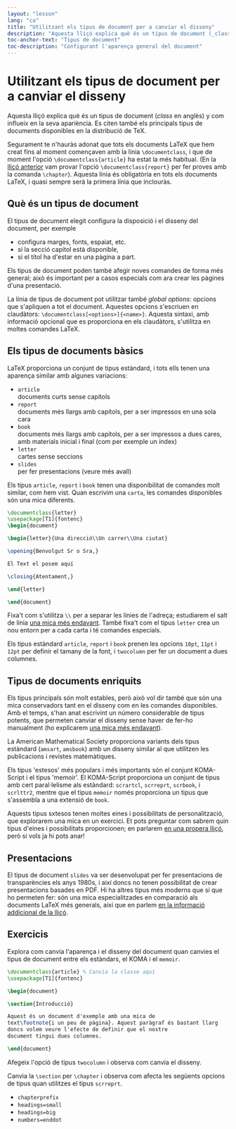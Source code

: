 ```yaml
---
layout: "lesson"
lang: "ca"
title: "Utilitzant els tipus de document per a canviar el disseny"
description: "Aquesta lliçó explica què és un tipus de document (_class_ en anglès) y com influeix en la seva apariència. Es citen també els principals tipus de documents disponibles en la distribució de TeX."
toc-anchor-text: "Tipus de document"
toc-description: "Configurant l'aparença general del document"
---
```


# Utilitzant els tipus de document per a canviar el disseny

<span
  class="summary">Aquesta lliçó explica què és un tipus de document (_class_ en anglès) y com influeix en la seva apariència. Es citen també els principals tipus de documents disponibles en la distribució de TeX.</span>

Segurament te n'hauràs adonat que tots els documents LaTeX que hem creat fins al moment començaven amb la línia `\documentclass`, i que de moment l'opció `\documentclass{article}` ha estat la més habitual. (En la [lliçó anterior](lesson-04) vam provar l'opció
`\documentclass{report}` per fer proves amb la comanda `\chapter`). Aquesta línia és obligatòria en tots els documents LaTeX, i quasi sempre serà la primera línia que inclouràs.

## Què és un tipus de document

El tipus de document elegit configura la disposició i el disseny del document, per exemple

- configura marges, fonts, espaiat, etc.
- si la secció capítol està disponible,
- si el títol ha d'estar en una pàgina a part.

Els tipus de document poden també afegir noves comandes de forma més general; això és important per a casos especials com ara crear les pàgines d'una presentació.

La línia de tipus de document pot utilitzar també _global options_: opcions que s'apliquen a tot el document. Aquestes opcions s'escriuen en claudàtors: `\documentclass[<options>]{<name>}`. Aquesta sintaxi, amb informació opcional que es proporciona en els claudàtors, s'utilitza en moltes comandes LaTeX.

## Els tipus de documents bàsics

LaTeX proporciona un conjunt de tipus estàndard, i tots ells tenen una aparença similar amb algunes variacions:

- `article`  
  documents curts sense capítols
- `report`  
  documents més llargs amb capítols, per a ser impressos en una sola cara
- `book`  
  documents més llargs amb capítols, per a ser impressos a dues cares, amb materials inicial i final (com per exemple un índex)
- `letter`  
  cartes sense seccions
- `slides`  
  per fer presentacions (veure més avall)

Els tipus `article`, `report` i `book` tenen una disponibilitat de comandes molt similar, com hem vist. Quan escrivim una `carta`, les comandes disponibles són una mica diferents.

```latex
\documentclass{letter}
\usepackage[T1]{fontenc}
\begin{document}

\begin{letter}{Una direcció\\Un carrer\\Una ciutat}

\opening{Benvolgut Sr o Sra,}

El Text el posem aquí

\closing{Atentament,}

\end{letter}

\end{document}
```

Fixa't com s'utilitza ``\\`` per a separar les línies de l'adreça; estudiarem el salt de línia [una mica més endavant](lesson-11). També fixa't com el tipus `letter` crea un nou entorn per a cada carta i té comandes especials.

Els tipus estàndard `article`, `report` i `book` prenen les opcions `10pt`, `11pt` i `12pt` per definir el tamany de la font, i `twocolumn` per fer un document a dues columnes.

## Tipus de documents enriquits

Els tipus principals són molt estables, però això vol dir també que són una mica conservadors tant en el disseny com en les comandes disponibles. Amb el temps, s'han anat escrivint un número considerable de tipus potents, que permeten canviar el disseny sense haver de fer-ho manualment (ho explicarem [una mica més endavant](lesson-11)).

La American Mathematical Society proporciona variants dels tipus estàndard (`amsart`, `amsbook`) amb un disseny similar al que utilitzen les publicacions i revistes matemàtiques.

Els tipus 'estesos' més populars i més importants són el conjunt KOMA-Script i el tipus 'memoir'. El KOMA-Script proporciona un conjunt de tipus amb cert paral·lelisme als estàndard: `scrartcl`, `scrreprt`, `scrbook`, i `scrlttr2`, mentre que el tipus `memoir` només proporciona un tipus que s'assembla a una extensió de `book`.

Aquests tipus sxtesos tenen moltes eines i possibilitats de personalització, que explorarem una mica en un exercici. Et pots preguntar com sabrem quin tipus d'eines i possibilitats proporcionen; en parlarem [en una propera lliçó](lesson-16), però si vols ja hi pots anar!

## Presentacions

El tipus de document `slides` va ser desenvolupat per fer presentacions de transparències els anys 1980s, i així doncs no tenen possibilitat de crear presentacions basades en PDF. Hi ha altres tipus més moderns que sí que ho permeten fer: són una mica especialitzades en comparació als documents LaTeX més generals, així que en parlem [en la informació addicional de la lliçó](more-05).

## Exercicis

Explora com canvia l'aparença i el disseny del document quan canvies el tipus de document entre els estàndars, el KOMA i el `memoir`.

```latex
\documentclass{article} % Canvia la classe aquí
\usepackage[T1]{fontenc}

\begin{document}

\section{Introducció}

Aquest és un document d'exemple amb una mica de 
text\footnote{i un peu de pàgina}. Aquest paràgraf és bastant llarg
doncs volem veure l'efecte de definir que el nostre
document tingui dues columnes.

\end{document}
```

Afegeix l'opció de tipus `twocolumn` i observa com canvia el disseny.

Canvia la `\section` per `\chapter` i observa com afecta les següents opcions de tipus quan utilitzes el tipus `scrreprt`.

- `chapterprefix`
- `headings=small`
- `headings=big`
- `numbers=enddot`
